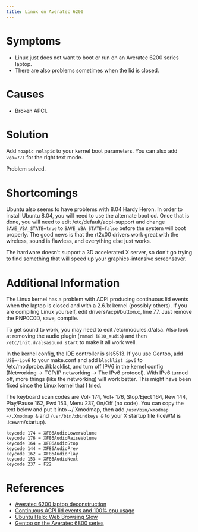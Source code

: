 ```yaml
---
title: Linux on Averatec 6200
---
```



Symptoms
========

* Linux just does not want to boot or run on an Averatec 6200 series laptop.
* There are also problems sometimes when the lid is closed.


Causes
======

* Broken APCI.


Solution
========

Add `noapic nolapic` to your kernel boot parameters.  You can also add `vga=771` for the right text mode.

Problem solved.


Shortcomings
============

Ubuntu also seems to have problems with 8.04 Hardy Heron.  In order to install Ubuntu 8.04, you will need to use the alternate boot cd.  Once that is done, you will need to edit /etc/default/acpi-support and change `SAVE_VBA_STATE=true` to `SAVE_VBA_STATE=false` before the system will boot properly.  The good news is that the rt2x00 drivers work great with the wireless, sound is flawless, and everything else just works.

The hardware doesn't support a 3D accelerated X server, so don't go trying to find something that will speed up your graphics-intensive screensaver.


Additional Information
======================

The Linux kernel has a problem with ACPI producing continuous lid events when the laptop is closed and with a 2.6.1x kernel (possibly others).  If you are compiling Linux yourself, edit drivers/acpi/button.c, line 77.  Just remove the PNP0C0D, save, compile.

To get sound to work, you may need to edit /etc/modules.d/alsa.  Also look at removing the audio plugin (`rmmod i810_audio`) and then `/etc/init.d/alsasound start` to make it all work well.

In the kernel config, the IDE controller is sIs5513.  If you use Gentoo, add `USE=-ipv6` to your make.conf and add `blacklist ipv6` to /etc/modprobe.d/blacklist, and turn off IPV6 in the kernel config (Networking -> TCP/IP networking -> The IPv6 protocol).  With IPv6 turned off, more things (like the networking) will work better.  This might have been fixed since the Linux kernel that I tried.

The keyboard scan codes are Vol- 174, Vol+ 176, Stop/Eject 164, Rew 144, Play/Pause 162, Fwd 153, Menu 237, On/Off (no code).  You can copy the text below and put it into ~/.Xmodmap, then add `/usr/bin/xmodmap ~/.Xmodmap &` and `/usr/bin/xbindkeys &` to your X startup file (IceWM is .icewm/startup).

    keycode 174 = XF86AudioLowerVolume
    keycode 176 = XF86AudioRaiseVolume
    keycode 164 = XF86AudioStop
    keycode 144 = XF86AudioPrev
    keycode 162 = XF86AudioPlay
    keycode 153 = XF86AudioNext
    keycode 237 = F22


References
==========

* [Averatec 6200 laptop deconstruction](http://fatpenguinblog.com/scott-rippee/averatec-6200-laptop-deconstruction/)
* [Continuous ACPI lid events and 100% cpu usage](http://mindspill.net/computing/linux-notes/acpi/continuous-acpi-lid-events-and-100-cpu-usage.html)
* [Ubuntu Help: Web Browsing Slow](https://help.ubuntu.com/community/WebBrowsingSlowIPv6IPv4)
* [Gentoo on the Averatec 6800 series](http://forums.gentoo.org/viewtopic-p-2645680.html)
